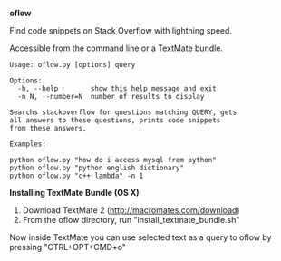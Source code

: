 **oflow**

Find code snippets on Stack Overflow with lightning speed.

Accessible from the command line or a TextMate bundle.

```
Usage: oflow.py [options] query

Options:
  -h, --help        show this help message and exit
  -n N, --number=N  number of results to display

Searchs stackoverflow for questions matching QUERY, gets
all answers to these questions, prints code snippets 
from these answers.

Examples:

python oflow.py "how do i access mysql from python"
python oflow.py "python english dictionary"
python oflow.py "c++ lambda" -n 1
```

**Installing TextMate Bundle (OS X)**

1. Download TextMate 2 (http://macromates.com/download)
2. From the oflow directory, run "install_textmate_bundle.sh"

Now inside TextMate you can use selected text as a query to oflow by
pressing "CTRL+OPT+CMD+o"

